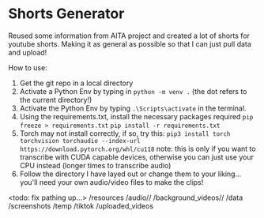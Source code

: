 # Shorts Generator

Reused some information from AITA project and created a lot of shorts for youtube shorts. Making it as general as possible so that I can just pull data and upload!


How to use:
1. Get the git repo in a local directory
2. Activate a Python Env by typing in `python -m venv .` (the dot refers to the current directory!)
3. Activate the Python Env by typing `.\Scripts\activate` in the terminal.
4. Using the requirements.txt, install the necessary packages required
`pip freeze > requirements.txt`
`pip install -r requirements.txt`
5. Torch may not install correctly, if so, try this:
`pip3 install torch torchvision torchaudio --index-url https://download.pytorch.org/whl/cu118`
note: this is only if you want to transcribe with CUDA capable devices, otherwise you can just use your CPU instead (longer times to transcribe audio)
6. Follow the directory I have layed out or change them to your liking... you'll need your own audio/video files to make the clips!


<todo: fix pathing up...>
/resources
  /audio/<topic>/
  /background_videos/<topic>/
  /data
  /screenshots
  /temp
  /tiktok
  /uploaded_videos

